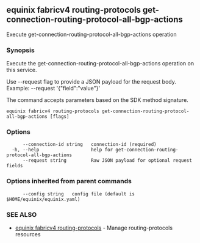 ## equinix fabricv4 routing-protocols get-connection-routing-protocol-all-bgp-actions

Execute get-connection-routing-protocol-all-bgp-actions operation

### Synopsis

Execute the get-connection-routing-protocol-all-bgp-actions operation on this service.

Use --request flag to provide a JSON payload for the request body.
Example: --request '{"field":"value"}'

The command accepts parameters based on the SDK method signature.

```
equinix fabricv4 routing-protocols get-connection-routing-protocol-all-bgp-actions [flags]
```

### Options

```
      --connection-id string   connection-id (required)
  -h, --help                   help for get-connection-routing-protocol-all-bgp-actions
      --request string         Raw JSON payload for optional request fields
```

### Options inherited from parent commands

```
      --config string   config file (default is $HOME/equinix/equinix.yaml)
```

### SEE ALSO

* [equinix fabricv4 routing-protocols](equinix_fabricv4_routing-protocols.md)	 - Manage routing-protocols resources

